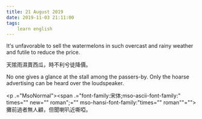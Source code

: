 ```yaml
---
title: 21 August 2019
date: 2019-11-03 21:11:00
tags:
    learn english
---
```

<p .="MsoNormal"><span lang="EN-US">It</span><span .="font-family:&#x5B8B;&#x4F53;">&#x2019;</span><span lang="EN-US">s unfavorable to sell the watermelons in such overcast and rainy
weather and futile to reduce the price.</span></p>

<p .="MsoNormal"><span .="font-family:&#x5B8B;&#x4F53;;mso-ascii-font-family:" times="" new="" roman";="" mso-hansi-font-family:"times="" roman""="">&#x5929;&#x9682;&#x96E8;&#x6FD5;&#x8CE3;&#x897F;&#x74DC;&#xFF0C;&#x6642;&#x4E0D;&#x5229;&#x516E;&#x5F92;&#x964D;&#x50F9;&#x3002;</span></p><p .="MsoNormal"><span lang="EN-US">No one gives a glance at the stall among
the passers-by. Only the hoarse advertising can be heard over the loudspeaker.</span></p><p .="MsoNormal"><span .="font-family:&#x5B8B;&#x4F53;;mso-ascii-font-family:" times="" new="" roman";="" mso-hansi-font-family:"times="" roman""="">

</span></p><p .="MsoNormal"><span .="font-family:&#x5B8B;&#x4F53;;mso-ascii-font-family:" times="" new="" roman";="" mso-hansi-font-family:"times="" roman""="">&#x6524;&#x524D;&#x904E;&#x8005;&#x7121;&#x4EBA;&#x9867;&#xFF0C;&#x4F46;&#x805E;&#x5587;&#x53ED;&#x8FD1;&#x5636;&#x555E;&#x3002;</span></p>